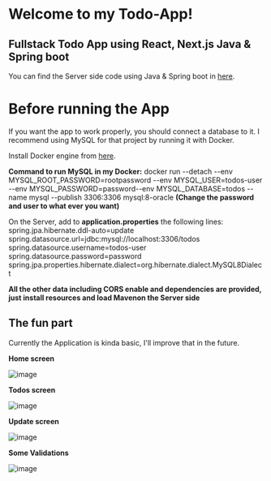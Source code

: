 # Welcome to my Todo-App!

## Fullstack Todo App using React, Next.js Java & Spring boot

You can find the Server side code using Java & Spring boot in [here](https://github.com/amitlus/todo-app-Server).


# Before running the App
If you want the app to work properly, you should connect a database to it.
I recommend using MySQL for that project by running it with Docker.

Install Docker engine from [here](https://docs.docker.com/engine/install/).

**Command to run MySQL in my Docker:**
docker run --detach --env MYSQL_ROOT_PASSWORD=rootpassword --env MYSQL_USER=todos-user --env MYSQL_PASSWORD=password--env MYSQL_DATABASE=todos --name mysql --publish 3306:3306 mysql:8-oracle
**(Change the password and user to what ever you want)**

On the Server, add to **application.properties** the following lines:
spring.jpa.hibernate.ddl-auto=update  
spring.datasource.url=jdbc:mysql://localhost:3306/todos  
spring.datasource.username=todos-user  
spring.datasource.password=password
spring.jpa.properties.hibernate.dialect=org.hibernate.dialect.MySQL8Dialect

**All the other data including CORS enable and dependencies are provided, just install resources and load Mavenon the Server side**

## The fun part
Currently the Application is kinda basic, I'll improve that in the future.

**Home screen**

![image](https://github.com/amitlus/todo-app-Client/assets/58470929/588f5f3f-3831-415a-8af7-109764a1901f)

**Todos screen**

![image](https://github.com/amitlus/todo-app-Client/assets/58470929/9d5ed540-fee3-46e6-8cea-1a0f2133d2d2)

**Update screen**

![image](https://github.com/amitlus/todo-app-Client/assets/58470929/1184704f-26f7-4f83-bc79-f68a81cb0034)

**Some Validations**

![image](https://github.com/amitlus/todo-app-Client/assets/58470929/f609156a-d8b9-46dd-810a-ad8579d5b13e)



